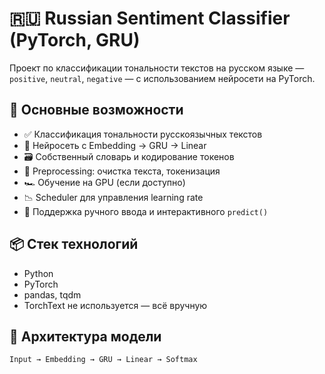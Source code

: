 # 🇷🇺 Russian Sentiment Classifier (PyTorch, GRU)

Проект по классификации тональности текстов на русском языке — `positive`, `neutral`, `negative` — с использованием нейросети на PyTorch.

## 🚀 Основные возможности

- ✅ Классификация тональности русскоязычных текстов
- 🧠 Нейросеть с Embedding → GRU → Linear
- 🗃 Собственный словарь и кодирование токенов
- 🧼 Preprocessing: очистка текста, токенизация
- 🏎 Обучение на GPU (если доступно)
- 📉 Scheduler для управления learning rate
- 💬 Поддержка ручного ввода и интерактивного `predict()`

## 📦 Стек технологий

- Python
- PyTorch
- pandas, tqdm
- TorchText не используется — всё вручную

## 🧠 Архитектура модели

```python
Input → Embedding → GRU → Linear → Softmax
